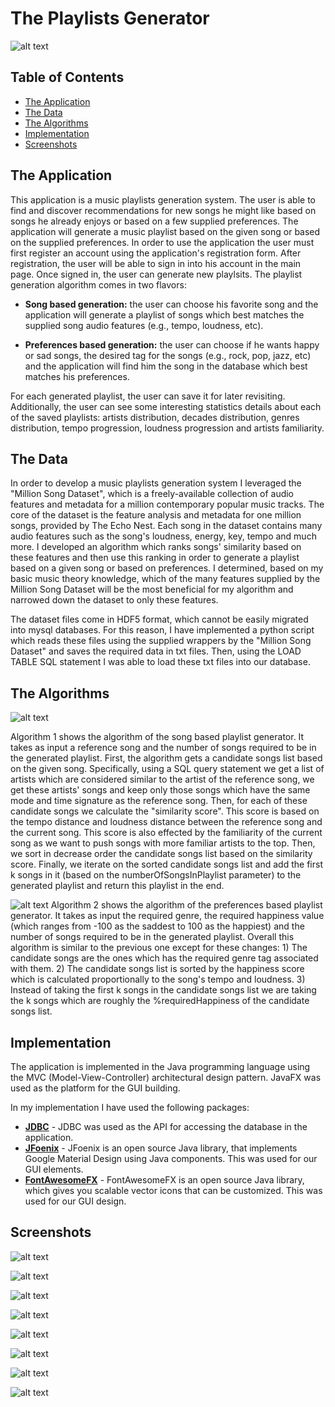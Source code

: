 # The Playlists Generator
![alt text](https://i.imgur.com/UX9EP4P.png)


## Table of Contents 
- [The Application](#the-application)  
- [The Data](#the-data)  
- [The Algorithms](#the-algorithms)
- [Implementation](#implementation)
- [Screenshots](#screenshots)


## The Application
This application is a music playlists generation system.  The user is able to find and discover recommendations for new songs he might like based on songs he already enjoys or based on a few supplied preferences. The application will generate a music playlist based on the given song or based on the supplied preferences. In order to use the application the user must first register an account using the application's registration form. After registration, the user will be able to sign in into his account in the main page. Once signed in, the user can generate new playlsits. The playlist generation algorithm comes in two flavors:

- **Song based generation:** the user can choose his favorite song and the application will generate a playlist of songs which best matches the supplied song audio features (e.g., tempo, loudness, etc). 

- **Preferences based generation:** the user can choose if he wants happy or sad songs, the desired tag for the songs (e.g., rock, pop, jazz, etc)  and the application will find him the song in the database which best matches his preferences.

For each generated playlist, the user can save it for later revisiting. Additionally, the user can see some interesting statistics details about each of the saved playlists: artists distribution, decades distribution, genres distribution, tempo progression, loudness progression and artists familiarity.


## The Data
In order to develop a music playlists generation system I leveraged the "Million Song Dataset", which is a freely-available collection of audio features and metadata for a million contemporary popular music tracks. The core of the dataset is the feature analysis and metadata for one million songs, provided by The Echo Nest. Each song in the dataset contains many audio features such as the song's loudness, energy, key, tempo and much more. I developed an algorithm which ranks songs' similarity based on these features and then use this ranking in order to generate a playlist based on a given song or based on preferences. I determined, based on my basic music theory knowledge, which of the many features supplied by the Million Song Dataset will be the most beneficial for my algorithm and narrowed down the dataset to only these features.

The dataset files come in HDF5 format, which cannot be easily migrated into mysql databases. For this reason, I have implemented a python script which reads these files using the supplied wrappers by the "Million Song Dataset" and saves the required data in txt files. Then, using the LOAD TABLE SQL statement I was able to load these txt files into our database.


## The Algorithms
![alt text](https://i.imgur.com/zreviT0.png)

Algorithm 1 shows the algorithm of the song based playlist generator. It takes as input a reference song and the number of songs required to be in the generated playlist. First, the algorithm gets a candidate songs list based on the given song. Specifically, using a SQL query statement we get a list of artists which are considered similar to the artist of the reference song, we get these artists' songs and keep only those songs which have the same mode and time signature as the reference song. Then, for each of these candidate songs we calculate the "similarity score". This score is based on the tempo distance and loudness distance between the reference song and the current song. This score is also effected by the familiarity of the current song as we want to push songs with more familiar artists to the top. Then, we sort in decrease order the candidate songs list based on the similarity score. Finally, we iterate on the sorted candidate songs list and add the first k songs in it (based on the numberOfSongsInPlaylist parameter) to the generated playlist and return this playlist in the end.

![alt text](https://i.imgur.com/HMX11m8.png)
Algorithm 2 shows the algorithm of the preferences based playlist generator. It takes as input the required genre, the required happiness value (which ranges from -100 as the saddest to 100 as the happiest) and the number of songs required to be in the generated playlist. Overall this algorithm is similar to the previous one except for these changes: 1) The candidate songs are the ones which has the required genre tag associated with them.  2) The candidate songs list is sorted by the happiness score which is calculated proportionally to the song's tempo and loudness. 3) Instead of taking the first k songs in the candidate songs list we are taking the k songs which are roughly the %requiredHappiness of the candidate songs list.


## Implementation
The application is implemented in the Java programming language using the MVC (Model-View-Controller) architectural design pattern. JavaFX was used as the platform for the GUI building. 

In my implementation I have used the following packages:
- **[JDBC](http://www.oracle.com/technetwork/java/javase/jdbc/index.html)** - JDBC was used as the API for accessing the database in the application.
- **[JFoenix](http://www.jfoenix.com/)** - JFoenix is an open source Java library, that implements Google Material Design using Java components. This was used for our GUI elements.
- **[FontAwesomeFX](https://bitbucket.org/Jerady/fontawesomefx)** - FontAwesomeFX is an open source Java library, which gives you scalable vector icons that can be customized. This was used for our GUI design.


## Screenshots
![alt text](https://i.imgur.com/xBPQJIO.png)

![alt text](https://i.imgur.com/VNzB3Tg.png)

![alt text](https://i.imgur.com/8iaBW7M.png)

![alt text](https://i.imgur.com/RctMgG9.png)

![alt text](https://i.imgur.com/OiUYion.png)

![alt text](https://i.imgur.com/njYDOQu.png)

![alt text](https://i.imgur.com/c3ftKsr.png)

![alt text](https://i.imgur.com/nUEBNYp.png)
